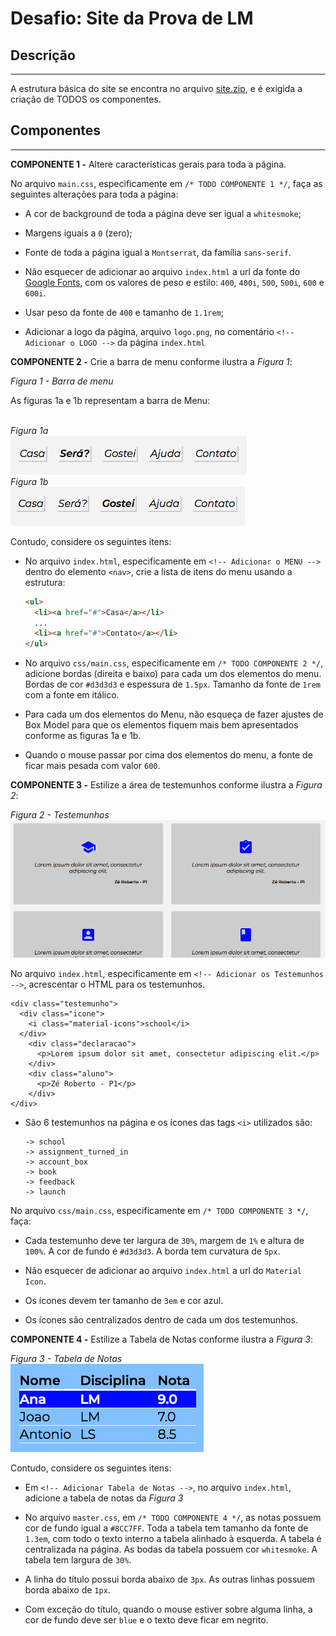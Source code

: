 # Desafio: Site da Prova de LM

## Descrição
---

A estrutura básica do site se encontra no arquivo [site.zip](site.zip), e é exigida a criação de TODOS os componentes.

## Componentes
---

**COMPONENTE 1 -** Altere características gerais para toda a página.

No arquivo `main.css`, especificamente em `/* TODO COMPONENTE 1 */`, faça as seguintes alterações para toda a página:

* A cor de background de toda a página deve ser igual a `whitesmoke`;

* Margens iguais a `0` (zero);

* Fonte de toda a página igual a `Montserrat`, da família `sans-serif`.

* Não esquecer de adicionar ao arquivo `index.html` a url da fonte do [Google Fonts](https://fonts.google.com/), com os valores de peso e estilo: `400`, `400i`, `500`, `500i`, `600` e `600i`.

* Usar peso da fonte de `400` e tamanho de `1.1rem`;

* Adicionar a logo da página, arquivo `logo.png`, no comentário `<!-- Adicionar o LOGO -->` da página `index.html`

**COMPONENTE 2 -** Crie a barra de menu conforme ilustra a *Figura 1*: 

*Figura 1 - Barra de menu*<br>

As figuras 1a e 1b representam a barra de Menu:<br><br>

*Figura 1a*<br>
![](assets/menu1.png)<br>
*Figura 1b*<br>
![](assets/menu2.png)

Contudo, considere os seguintes itens:

* No arquivo `index.html`, especificamente em `<!-- Adicionar o MENU -->` dentro do elemento `<nav>`, crie a lista de itens do menu usando a estrutura:

  ```html
  <ul>
    <li><a href="#">Casa</a></li>
    ...
    <li><a href="#">Contato</a></li>
  </ul>
  ```

* No arquivo `css/main.css`, especificamente em `/* TODO COMPONENTE 2 */`, adicione bordas (direita e baixo) para cada um dos elementos do menu. Bordas de cor `#d3d3d3` e espessura de `1.5px`. Tamanho da fonte de `1rem` com a fonte em itálico.

* Para cada um dos elementos do Menu, não esqueça de fazer ajustes de Box Model para que os elementos fiquem mais bem apresentados conforme as figuras 1a e 1b.

* Quando o mouse passar por cima dos elementos do menu, a fonte de ficar mais pesada com valor `600`.

**COMPONENTE 3 -** Estilize a área de testemunhos conforme ilustra a *Figura 2*:

*Figura 2 - Testemunhos*<br>
![](assets/testemunhos.png)

No arquivo `index.html`, especificamente em `<!-- Adicionar os Testemunhos -->`, acrescentar o HTML para os testemunhos.

```
<div class="testemunho">
  <div class="icone">
    <i class="material-icons">school</i>    
  </div>
    <div class="declaracao">
      <p>Lorem ipsum dolor sit amet, consectetur adipiscing elit.</p>    
    </div>
    <div class="aluno">
      <p>Zé Roberto - P1</p>
    </div>
</div>
```
* São 6 testemunhos na página e os ícones das tags `<i>` utilizados são:

  ```
  -> school
  -> assignment_turned_in
  -> account_box
  -> book
  -> feedback
  -> launch
  ```

No arquivo `css/main.css`, especificamente em `/* TODO COMPONENTE 3 */`, faça:

* Cada testemunho deve ter largura de `30%`, margem de `1%` e altura de `100%`. A cor de fundo é `#d3d3d3`. A borda tem curvatura de `5px`.

* Não esquecer de adicionar ao arquivo `index.html` a url do `Material Icon`.

* Os ícones devem ter tamanho de `3em` e cor azul.

* Os ícones são centralizados dentro de cada um dos testemunhos.

**COMPONENTE 4 -** Estilize a Tabela de Notas conforme ilustra a *Figura 3*:

*Figura 3 - Tabela de Notas*<br>
![](assets/tabela.png)

Contudo, considere os seguintes itens:

* Em `<!-- Adicionar Tabela de Notas -->`, no arquivo `index.html`, adicione a tabela de notas da *Figura 3*

* No arquivo `master.css`, em `/* TODO COMPONENTE 4 */`, as notas possuem cor de fundo igual a `#8CC7FF`. Toda a tabela tem tamanho da fonte de `1.3em`, com todo o texto interno a tabela alinhado à esquerda. A tabela é centralizada na página. As bodas da tabela possuem cor `whitesmoke`. A tabela tem largura de `30%`.

* A linha do título possui borda abaixo de `3px`. As outras linhas possuem borda abaixo de `1px`.

* Com exceção do título, quando o mouse estiver sobre alguma linha, a cor de fundo deve ser `blue` e o texto deve ficar em negrito.
